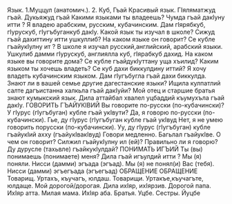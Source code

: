 Язык. 1.Муццул (анатомич.).
2. Куб, Гъай
Красивый язык. ГIяляматжуд гъай.
Дукьяжуд гъай
Какими языками ты владеешь? Чумда гъай дакIуну итти ?
Я владею арабским, русским,
кубачинским.
Дам гIярябкуб, гIурускуб,
гIугъбуганкуб дакIу.
Какой язык ты изучал в школе? Сижуд гъай дахиттину итти
ушкуллиб?
На каком языке он говорит? Се кубле гъайукIулну ит ?
В школе я изучал русский,английский, арабский языки.
Ушкулиб дамми гIурускуб,
англиялла куб, гIярабкуб дахид.
На каком языке вы говорите дома? Се кубле гъайдукIуттану уща хъилид?
Каким языком ты хочешь владеть? Се куб дахи биккулдину иттий?
Я хочу владеть кубачинским
языком.
Дам гIугъбугла гъай дахи биккулда.
Знают ли в вашей семье другие
дагестанские языки?
Ищила кулпатлий салте
дагъистанна халкьла гъай
дакIуйи?
Мой отец и старшие братья знают
кумыкский язык.
Дила аттайбал хвалел уцбаддий
къумухъла гъай дакIу.
ГОВОРИТЬ ГЪАЙУКIВИЙ
Вы говорите по-русски
(по-кубачински)?
У гIурус (гIугъбуган) кубле гъай
укIвути?
Да, я говорю по-русски
(по-кубачински).
Гье, ду гIурус (гIугъбуган кубле гъай
укIвуд
Нет, я не умею говорить порусски (по-кубачински).
Уу, ду гIурус (гIугъбуган) кубле
гъайукIий ахху (гъайукIвакIвуд)
Говори медленно. Багьлал гъайукIве.
О чем он говорит? Силжил гъайукIулну ил (ей)?
Правильно ли я говорю? Ду дурусле (тахьвле) гъайкукIулдай?
ПОНИМАТЬ ИГЪИЙ
Ты (вы) понимаешь (понимаете)
меня?
Дила гъай игъулдий итти ?
Мы (я) поняли. Нисси (дамми) эгъада (эгъад).
Мы (я) не понял(и) Вас (тебя). Нисси (дамми) эгъегъада (эгъегъад)
ОБРАЩЕНИЕ ОБРАЩЕНИЕ
Товарищ. Уртахъ, къучагъ, юлдаш.
Товарищи. Уртакъе,къучагъте, юлдаще.
Мой дорогой/дорогая. Дила ихIяр, ихIярзив.
Дорогой папа. ИхIяр атта.
Милая мама. ИхIяр аба.
Братья. Уцбе.
Сестры. Йуцбе